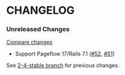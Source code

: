 # CHANGELOG

### Unreleased Changes

[Compare changes](https://github.com/codevise/pageflow-external-links/compare/2-4-stable...master)

- Support Pageflow 17/Rails 7.1
  ([#52](https://github.com/codevise/pageflow-external-links/pull/52),
   [#51](https://github.com/codevise/pageflow-external-links/pull/51))

See
[2-4-stable branch](https://github.com/codevise/pageflow-external-links/blob/2-4-stable/CHANGELOG.md)
for previous changes.
